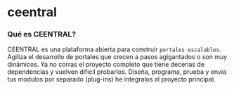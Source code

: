 # ceentral

### Qué es CEENTRAL?

CEENTRAL es una plataforma abierta para construir `portales escalables`. Agiliza el desarrollo de portales que crecen a pasos agigantados o son muy dinámicos. Ya no corras el proyecto completo que tiene decenas de dependencias y vuelven dificil probarlos. Diseña, programa, prueba y envia tus modulos por separado (plug-ins) he integralos al proyecto principal.
